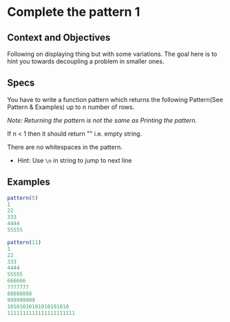 # Complete the pattern 1

## Context and Objectives

Following on displaying thing but with some variations.
The goal here is to hint you towards decoupling a problem in smaller ones.

## Specs

You have to write a function pattern which returns the following Pattern(See Pattern & Examples) up to n number of rows.

*Note: Returning the pattern is not the same as Printing the pattern.*

If n < 1 then it should return "" i.e. empty string.

There are no whitespaces in the pattern.

* Hint: Use `\n` in string to jump to next line

## Examples

```javascript
pattern(5)
1
22
333
4444
55555

pattern(11)
1
22
333
4444
55555
666666
7777777
88888888
999999999
10101010101010101010
1111111111111111111111
```

